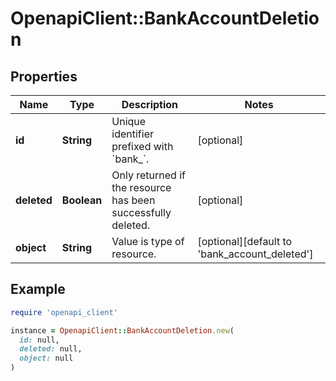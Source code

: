 # OpenapiClient::BankAccountDeletion

## Properties

| Name | Type | Description | Notes |
| ---- | ---- | ----------- | ----- |
| **id** | **String** | Unique identifier prefixed with &#x60;bank_&#x60;. | [optional] |
| **deleted** | **Boolean** | Only returned if the resource has been successfully deleted. | [optional] |
| **object** | **String** | Value is type of resource. | [optional][default to &#39;bank_account_deleted&#39;] |

## Example

```ruby
require 'openapi_client'

instance = OpenapiClient::BankAccountDeletion.new(
  id: null,
  deleted: null,
  object: null
)
```

